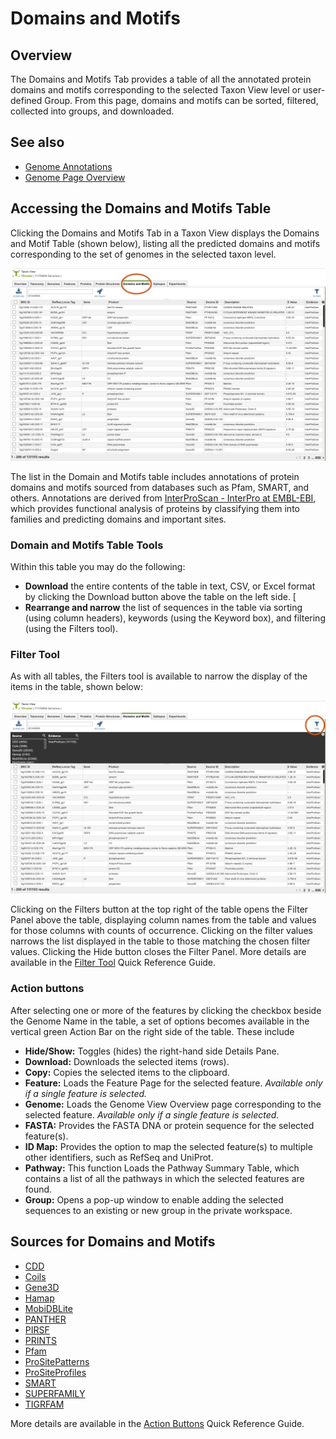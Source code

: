 # Domains and Motifs

## Overview
The Domains and Motifs Tab provides a table of all the annotated protein domains and motifs corresponding to the selected Taxon View level or user-defined Group. From this page, domains and motifs can be sorted, filtered, collected into groups, and downloaded. 

## See also
  * [Genome Annotations](/quick_references/organisms_taxon/genome_annotations)
  * [Genome Page Overview](/quick_references/organisms_gene/overview)

## Accessing the Domains and Motifs Table
Clicking the Domains and Motifs Tab in a Taxon View displays the Domains and Motif Table (shown below), listing all the predicted domains and motifs  corresponding to the set of genomes in the selected taxon level.

![Domains and Motif Table](../images/domain_motif_tab.png)

The list in the Domain and Motifs table includes annotations of protein domains and motifs sourced from databases such as Pfam, SMART, and others. Annotations are derived from [InterProScan - InterPro at EMBL-EBI](https://www.ebi.ac.uk/interpro/search/sequence/), which provides functional analysis of proteins by classifying them into families and predicting domains and important sites. 

### Domain and Motifs Table Tools
Within this table you may do the following:

* **Download** the entire contents of the table in text, CSV, or Excel format by clicking the Download button above the table on the left side.
[
* **Rearrange and narrow** the list of sequences in the table via sorting (using column headers), keywords (using the Keyword box), and filtering (using the Filters tool).

### Filter Tool

As with all tables, the Filters tool is available to narrow the display of the items in the table, shown below:
  
![Filter Panel](../images/domain_motif_filter_panel.png)

Clicking on the Filters button at the top right of the table opens the Filter Panel above the table, displaying column names from the table and values for those columns with counts of occurrence.  Clicking on the filter values narrows the list displayed in the table to those matching the chosen filter values.  Clicking the Hide button closes the Filter Panel. More details are available in the [Filter Tool](../other/filter_tool.html) Quick Reference Guide.

### Action buttons

After selecting one or more of the features by clicking the checkbox beside the Genome Name in the table, a set of options becomes available in the vertical green Action Bar on the right side of the table.  These include

* **Hide/Show:** Toggles (hides) the right-hand side Details Pane.
* **Download:**  Downloads the selected items (rows).
* **Copy:** Copies the selected items to the clipboard.
* **Feature:** Loads the Feature Page for the selected feature. *Available only if a single feature is selected.*
* **Genome:** Loads the Genome View Overview page corresponding to the selected feature.  *Available only if a single feature is selected.*
* **FASTA:** Provides the FASTA DNA or protein sequence for the selected feature(s).
* **ID Map:** Provides the option to map the selected feature(s) to multiple other identifiers, such as RefSeq and UniProt.
* **Pathway:** This function Loads the Pathway Summary Table, which contains a list of all the pathways in which the selected features are found.
* **Group:** Opens a pop-up window to enable adding the selected sequences to an existing or new group in the private workspace.

## Sources for Domains and Motifs
* [CDD](https://www.ncbi.nlm.nih.gov/cdd)
* [Coils](https://www.ch.embnet.org/software/COILS_form.html)
* [Gene3D](https://gene3d.biochem.ucl.ac.uk/Gene3D/)
* [Hamap](https://hamap.expasy.org/)
* [MobiDBLite](https://mobidb.bio.unipd.it/)
* [PANTHER](http://www.pantherdb.org/)
* [PIRSF](https://pir.georgetown.edu/pirwww/dbinfo/pirsf.shtml)
* [PRINTS](http://130.88.97.239/cgi-bin/dbbrowser/PRINTS/)
* [Pfam](http://pfam.xfam.org/)
* [ProSitePatterns](https://prosite.expasy.org/)
* [ProSiteProfiles](https://prosite.expasy.org/)
* [SMART](http://smart.embl-heidelberg.de/)
* [SUPERFAMILY](https://supfam.org/SUPERFAMILY/)
* [TIGRFAM](http://www.jcvi.org/cgi-bin/tigrfams/index.cgi)


More details are available in the [Action Buttons](/quick_references/action_bar) Quick Reference Guide.
